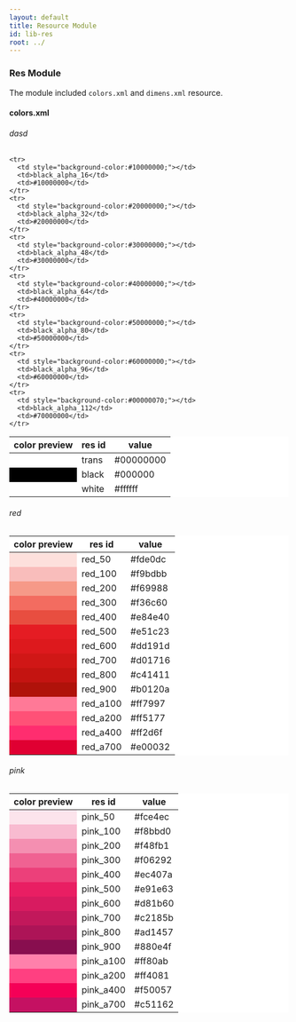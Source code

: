 ```yaml
---
layout: default
title: Resource Module
id: lib-res
root: ../
---
```


### Res Module

The module included `colors.xml` and `dimens.xml` resource.

#### colors.xml


######  dasd
<table style="background-color:#FFFFFF">
  <thead>
    <tr>
      <th>color preview</th>
      <th>res id</th>
      <th>value</th>
    </tr>
  </thead>
  <tbody>
    <tr>
      <td style="background-color:#00000000;"></td>
      <td>trans</td>
      <td>#00000000</td>
    </tr>
    <tr>
      <td style="background-color:#000000;"></td>
      <td>black</td>
      <td>#000000</td>
    </tr>
    <tr>
      <td style="background-color:#ffffff;"></td>
      <td>white</td>
      <td>#ffffff</td>
    </tr>
    
    <tr>
      <td style="background-color:#10000000;"></td>
      <td>black_alpha_16</td>
      <td>#10000000</td>
    </tr>
    <tr>
      <td style="background-color:#20000000;"></td>
      <td>black_alpha_32</td>
      <td>#20000000</td>
    </tr>
    <tr>
      <td style="background-color:#30000000;"></td>
      <td>black_alpha_48</td>
      <td>#30000000</td>
    </tr>
    <tr>
      <td style="background-color:#40000000;"></td>
      <td>black_alpha_64</td>
      <td>#40000000</td>
    </tr>
    <tr>
      <td style="background-color:#50000000;"></td>
      <td>black_alpha_80</td>
      <td>#50000000</td>
    </tr>
    <tr>
      <td style="background-color:#60000000;"></td>
      <td>black_alpha_96</td>
      <td>#60000000</td>
    </tr>
    <tr>
      <td style="background-color:#00000070;"></td>
      <td>black_alpha_112</td>
      <td>#70000000</td>
    </tr>
  </tbody>
</table>

######  red
<table style="background-color:#FFFFFF">
  <thead>
    <tr>
      <th>color preview</th>
      <th>res id</th>
      <th>value</th>
    </tr>
  </thead>
  <tbody>
    <tr>
      <td style="background-color:#fde0dc;"></td>
      <td>red_50</td>
      <td>#fde0dc</td>
    </tr>
    <tr>
      <td style="background-color:#f9bdbb;"></td>
      <td>red_100</td>
      <td>#f9bdbb</td>
    </tr>
    <tr>
      <td style="background-color:#f69988;"></td>
      <td>red_200</td>
      <td>#f69988</td>
    </tr> 
    <tr>
      <td style="background-color:#f36c60;"></td>
      <td>red_300</td>
      <td>#f36c60</td>
    </tr>
    <tr>
      <td style="background-color:#e84e40;"></td>
      <td>red_400</td>
      <td>#e84e40</td>
    </tr>
    <tr>
      <td style="background-color:#e51c23;"></td>
      <td>red_500</td>
      <td>#e51c23</td>
    </tr>
    <tr>
      <td style="background-color:#dd191d;"></td>
      <td>red_600</td>
      <td>#dd191d</td>
    </tr>
    <tr>
      <td style="background-color:#d01716;"></td>
      <td>red_700</td>
      <td>#d01716</td>
    </tr>
    <tr>
      <td style="background-color:#c41411;"></td>
      <td>red_800</td>
      <td>#c41411</td>
    </tr>
    <tr>
      <td style="background-color:#b0120a;"></td>
      <td>red_900</td>
      <td>#b0120a</td>
    </tr>
    <tr>
      <td style="background-color:#ff7997;"></td>
      <td>red_a100</td>
      <td>#ff7997</td>
    </tr>
    <tr>
      <td style="background-color:#ff5177;"></td>
      <td>red_a200</td>
      <td>#ff5177</td>
    </tr>
    <tr>
      <td style="background-color:#ff2d6f;"></td>
      <td>red_a400</td>
      <td>#ff2d6f</td>
    </tr>
    <tr>
      <td style="background-color:#e00032;"></td>
      <td>red_a700</td>
      <td>#e00032</td>
    </tr>
  </tbody>
</table>


######  pink
<table style="background-color:#FFFFFF">
  <thead>
    <tr>
      <th>color preview</th>
      <th>res id</th>
      <th>value</th>
    </tr>
  </thead>
  <tbody>
    <tr>
      <td style="background-color:#fce4ec;"></td>
      <td>pink_50</td>
      <td>#fce4ec</td>
    </tr>
    <tr>
      <td style="background-color:#f8bbd0;"></td>
      <td>pink_100</td>
      <td>#f8bbd0</td>
    </tr>
    <tr>
      <td style="background-color:#f48fb1;"></td>
      <td>pink_200</td>
      <td>#f48fb1</td>
    </tr> 
    <tr>
      <td style="background-color:#f06292;"></td>
      <td>pink_300</td>
      <td>#f06292</td>
    </tr>
    <tr>
      <td style="background-color:#ec407a;"></td>
      <td>pink_400</td>
      <td>#ec407a</td>
    </tr>
    <tr>
      <td style="background-color:#e91e63;"></td>
      <td>pink_500</td>
      <td>#e91e63</td>
    </tr>
    <tr>
      <td style="background-color:#d81b60;"></td>
      <td>pink_600</td>
      <td>#d81b60</td>
    </tr>
    <tr>
      <td style="background-color:#c2185b;"></td>
      <td>pink_700</td>
      <td>#c2185b</td>
    </tr>
    <tr>
      <td style="background-color:#ad1457;"></td>
      <td>pink_800</td>
      <td>#ad1457</td>
    </tr>
    <tr>
      <td style="background-color:#880e4f;"></td>
      <td>pink_900</td>
      <td>#880e4f</td>
    </tr>
    <tr>
      <td style="background-color:#ff80ab;"></td>
      <td>pink_a100</td>
      <td>#ff80ab</td>
    </tr>
    <tr>
      <td style="background-color:#ff4081;"></td>
      <td>pink_a200</td>
      <td>#ff4081</td>
    </tr>
    <tr>
      <td style="background-color:#f50057;"></td>
      <td>pink_a400</td>
      <td>#f50057</td>
    </tr>
    <tr>
      <td style="background-color:#c51162;"></td>
      <td>pink_a700</td>
      <td>#c51162</td>
    </tr>
  </tbody>
</table>
